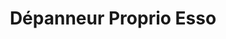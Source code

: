 ---
title: "Dépanneur Proprio Esso"
url: /saint-bernard-de-lac/depanneur-proprio-esso/
shop: Lebensmittel
---
